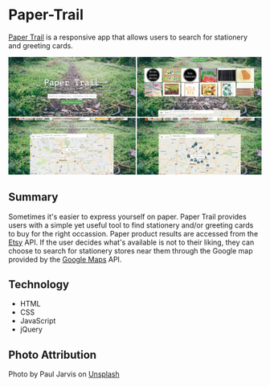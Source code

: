 # Paper-Trail
[Paper Trail](https://alimac2.github.io/Paper-Trail "Paper Trail") is a responsive app that allows users to search for 
stationery and greeting cards. 

![Screenshots](/paper-trail-screenshots.jpg "Paper Trail landing page, results page, and map view")

## Summary
Sometimes it's easier to express yourself on paper. Paper Trail provides users with a simple yet useful tool to 
find stationery and/or greeting cards to buy for the right occassion. Paper product results are accessed from the 
[Etsy](https://esty.com "Etsy") API. If the user decides what's available is not to their liking, they can choose 
to search for stationery stores near them through the Google map provided by the [Google Maps](https://maps.google.com "Google Map") API.

## Technology
- HTML
- CSS
- JavaScript
- jQuery

## Photo Attribution
Photo by Paul Jarvis on [Unsplash](https://unsplash.com "Unsplash")
